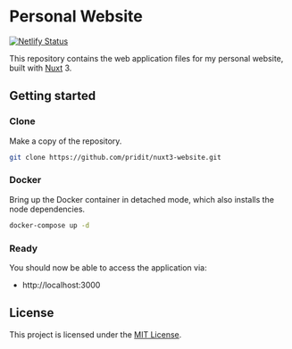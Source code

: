 # Personal Website

[![Netlify Status](https://api.netlify.com/api/v1/badges/57c1b3fe-a015-4f1a-8761-6a7f2033b91c/deploy-status)](https://app.netlify.com/sites/bright-faloodeh-84aa7f/deploys)

This repository contains the web application files for my personal website, built with [Nuxt](https://nuxtjs.org/) 3.

## Getting started

### Clone
Make a copy of the repository.

```bash
git clone https://github.com/pridit/nuxt3-website.git
```

### Docker
Bring up the Docker container in detached mode, which also installs the node dependencies.

```bash
docker-compose up -d
```

### Ready
You should now be able to access the application via:

* http://localhost:3000

## License
This project is licensed under the [MIT License](LICENSE).
